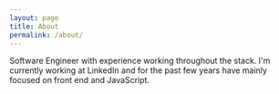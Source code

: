 ```yaml
---
layout: page
title: About
permalink: /about/
---
```


Software Engineer with experience working throughout the stack. I'm currently
working at LinkedIn and for the past few years have mainly focused on front end
and JavaScript.